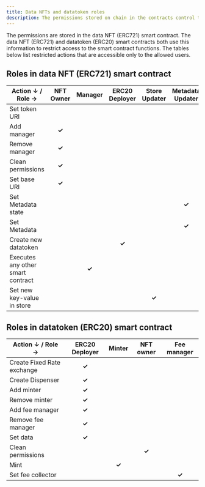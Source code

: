 ```yaml
---
title: Data NFTs and datatoken roles
description: The permissions stored on chain in the contracts control the access to the data NFT (ERC721) and datatoken (ERC20) smart contract functions.
---
```


The permissions are stored in the data NFT (ERC721) smart contract. The data NFT (ERC721) and datatoken (ERC20) smart contracts both use this information to restrict access to the smart contract functions. The tables below list restricted actions that are accessible only to the allowed users.

## Roles in data NFT (ERC721) smart contract

| Action &darr; / Role &rarr;       | NFT Owner              | Manager                | ERC20 Deployer         | Store Updater          | Metadata Updater       |
| --------------------------------- | ---------------------- | ---------------------- | ---------------------- | ---------------------- | ---------------------- |
| Set token URI                     |                        |                        |                        |                        |                        |
| Add manager                       | <center>**✓**</center> |                        |                        |                        |                        |
| Remove manager                    | <center>**✓**</center> |                        |                        |                        |                        |
| Clean permissions                 | <center>**✓**</center> |                        |                        |                        |                        |
| Set base URI                      | <center>**✓**</center> |                        |                        |                        |                        |
| Set Metadata state                |                        |                        |                        |                        | <center>**✓**</center> |
| Set Metadata                      |                        |                        |                        |                        | <center>**✓**</center> |
| Create new datatoken              |                        |                        | <center>**✓**</center> |                        |                        |
| Executes any other smart contract |                        | <center>**✓**</center> |                        |                        |                        |
| Set new key-value in store        |                        |                        |                        | <center>**✓**</center> |                        |

## Roles in datatoken (ERC20) smart contract

| Action &darr; / Role &rarr; | ERC20 Deployer         | Minter                 | NFT owner              | Fee manager            |
| --------------------------- | ---------------------- | ---------------------- | ---------------------- | ---------------------- |
| Create Fixed Rate exchange  | <center>**✓**</center> |                        |                        |                        |
| Create Dispenser            | <center>**✓**</center> |                        |                        |                        |
| Add minter                  | <center>**✓**</center> |                        |                        |                        |
| Remove minter               | <center>**✓**</center> |                        |                        |                        |
| Add fee manager             | <center>**✓**</center> |                        |                        |                        |
| Remove fee manager          | <center>**✓**</center> |                        |                        |                        |
| Set data                    | <center>**✓**</center> |                        |                        |                        |
| Clean permissions           |                        |                        | <center>**✓**</center> |                        |
| Mint                        |                        | <center>**✓**</center> |                        |                        |
| Set fee collector           |                        |                        |                        | <center>**✓**</center> |

